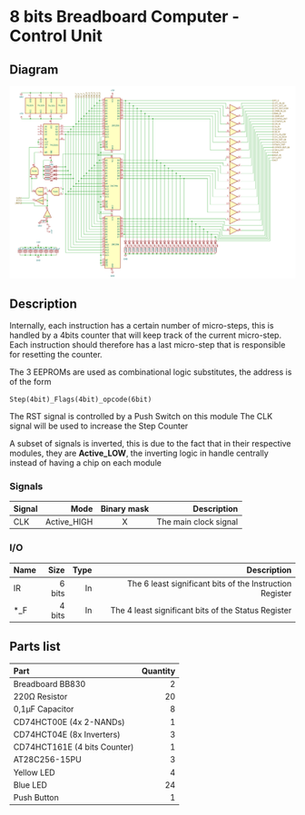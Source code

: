 # 8 bits Breadboard Computer - Control Unit

## Diagram
<img src="schematics/control_unit.png">

## Description
Internally, each instruction has a certain number of micro-steps, this is handled by a 4bits counter that will keep track of the current micro-step.
Each instruction should therefore has a last micro-step that is responsible for resetting the counter.

The 3 EEPROMs are used as combinational logic substitutes, the address is of the form
```
Step(4bit)_Flags(4bit)_opcode(6bit)
```
The RST signal is controlled by a Push Switch on this module
The CLK signal will be used to increase the Step Counter

A subset of signals is inverted, this is due to the fact that in their respective modules, they are **Active_LOW**, the inverting logic in handle centrally instead of having a chip on each module

### Signals
| Signal |        Mode |     Binary mask     |           Description |
|:-------|------------:|:-------------------:|----------------------:|
| CLK    | Active_HIGH |          X          | The main clock signal |

### I/O
| Name |   Size | Type |                                              Description |
|:-----|-------:|-----:|---------------------------------------------------------:|
| IR   | 6 bits |   In | The 6 least significant bits of the Instruction Register |
| *_F  | 4 bits |   In |      The 4 least significant bits of the Status Register |

## Parts list
| Part                         | Quantity |
|:-----------------------------|---------:|
| Breadboard BB830             |        2 |
| 220Ω Resistor                |       20 |
| 0,1µF Capacitor              |        8 |
| CD74HCT00E (4x 2-NANDs)      |        1 |
| CD74HCT04E (8x Inverters)    |        3 |
| CD74HCT161E (4 bits Counter) |        1 |
| AT28C256-15PU                |        3 |
| Yellow LED                   |        4 |
| Blue LED                     |       24 |
| Push Button                  |        1 |

